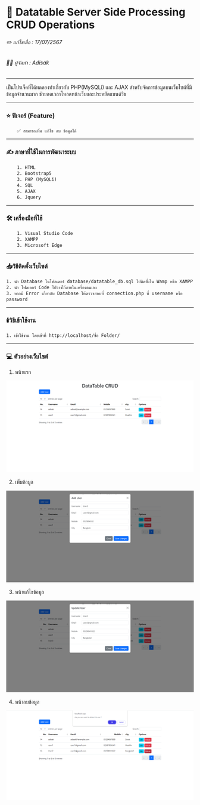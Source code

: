 # 📖 Datatable Server Side Processing CRUD Operations 

###### ✏️ แก้ไขเมื่อ : 17/07/2567
###### 👨‍💻 ผู้จัดทำ : Adisak
___

 เป็นโปรเจ็คที่ได้ทดลองทำเกี่ยวกับ PHP(MySQLi) และ AJAX สำหรับจัดการข้อมูลบนเว็บไซต์ที่มีข้อมูลจำนวนมาก ช่วยลดเวลาโหลดหน้าเว็บและประหยัดแบนด์วิธ

___

### ⭐ ฟีเจอร์ (Feature)
        ✅ สามารถเพิ่ม แก้ไข ลบ ข้อมูลได้
___

### ✍️ ภาษาที่ใช้ในการพัฒนาระบบ
        1. HTML
        2. Bootstrap5
        3. PHP (MySQLi)
        4. SQL
        5. AJAX
        6. Jquery

___

### 🛠️ เครื่องมือที่ใช้
        1. Visual Studio Code
        2. XAMPP
        3. Microsoft Edge
___

### 📥วิธีติดตั้งเว็บไซต์

    1. นำ Database ในโฟลเดอร์ database/datatable_db.sql ไปติดตั้งใน Wamp หรือ XAMPP
    2. นำ โฟลเดอร์ Code ไปวางไว้ภายในเครื่องตนเอง
    3. หากมี Error เกี่ยวกับ Database ให้ตรวจสอบที่ connection.php ที่ username หรือ password

___

### 🕯️วิธีเข้าใช้งาน

    1. เข้าใช้งาน โดยเข้าที่ http://localhost/ชื่อ Folder/

___


### 💻 ตัวอย่างเว็บไซต์

1. หน้าแรก

![index](https://github.com/Adisak-KS/Datatable-Server-Side-Processing-CRUD-Operations/blob/main/previews/01_index.png)

2. เพิ่มข้อมูล

![index](https://github.com/Adisak-KS/Datatable-Server-Side-Processing-CRUD-Operations/blob/main/previews/02_add.png)


3. หน้าแก้ไขข้อมูล

![index](https://github.com/Adisak-KS/Datatable-Server-Side-Processing-CRUD-Operations/blob/main/previews/03_edit.png)


4. หน้าลบข้อมูล

![index](https://github.com/Adisak-KS/Datatable-Server-Side-Processing-CRUD-Operations/blob/main/previews/04_delete.png)
